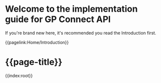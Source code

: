 # Welcome to the implementation guide for GP Connect API 
If you're brand new here, it's recommended you read the Introduction first.

{{pagelink:Home/Introduction}}

# {{page-title}} 
{{index:root}}